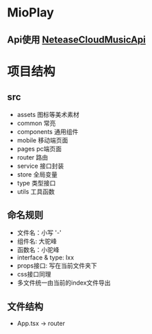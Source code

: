 # MioPlay 

## Api使用 [NeteaseCloudMusicApi][NeteaseCloudMusicApi]


# 项目结构

## src
  - assets 图标等美术素材
  - common 常亮
  - components 通用组件
  - mobile 移动端页面
  - pages pc端页面
  - router 路由
  - service  接口封装
  - store 全局变量
  - type 类型接口
  - utils 工具函数

## 命名规则
- 文件名：小写 '-'
- 组件名: 大驼峰
- 函数名：小驼峰
- interface & type: Ixx
- props接口: 写在当前文件夹下
- css接口同理
- 多文件统一由当前的index文件导出

## 文件结构
- App.tsx -> router 

[NeteaseCloudMusicApi]:https://github.com/Binaryify/NeteaseCloudMusicApi